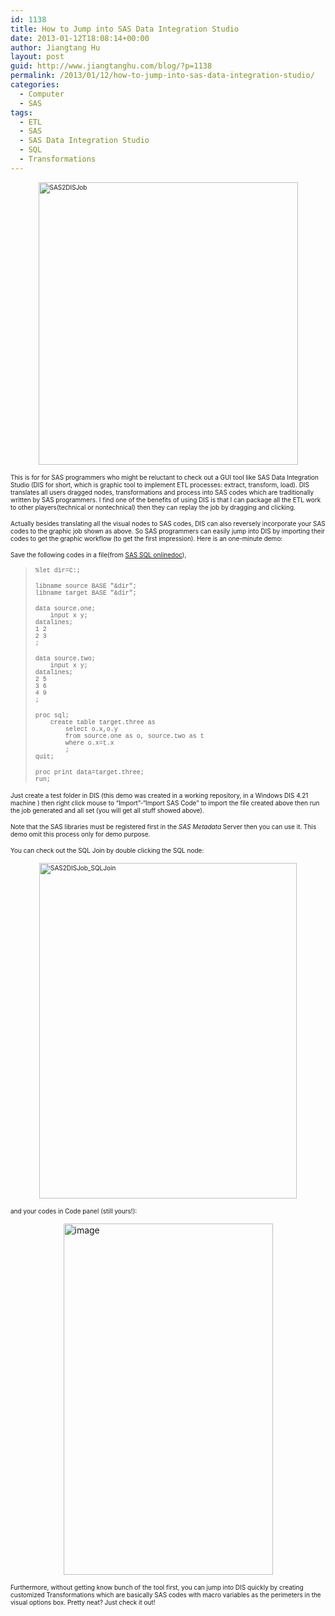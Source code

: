 ```yaml
---
id: 1138
title: How to Jump into SAS Data Integration Studio
date: 2013-01-12T18:08:14+00:00
author: Jiangtang Hu
layout: post
guid: http://www.jiangtanghu.com/blog/?p=1138
permalink: /2013/01/12/how-to-jump-into-sas-data-integration-studio/
categories:
  - Computer
  - SAS
tags:
  - ETL
  - SAS
  - SAS Data Integration Studio
  - SQL
  - Transformations
---
```

[<font size="1"><img style="background-image: none; border-right-width: 0px; margin: 3px auto 5px; padding-left: 0px; padding-right: 0px; display: block; float: none; border-top-width: 0px; border-bottom-width: 0px; border-left-width: 0px; padding-top: 0px" title="SAS2DISJob" border="0" alt="SAS2DISJob" src="http://www.jiangtanghu.com/blog/wp-content/uploads/2013/01/SAS2DISJob_thumb.png" width="415" height="452" /></font>](http://www.jiangtanghu.com/blog/wp-content/uploads/2013/01/SAS2DISJob.png)</a>

<font size="1">This is for for SAS programmers who might be reluctant to check out a GUI tool like SAS Data Integration Studio (DIS for short, which is graphic tool to implement ETL processes: extract, transform, load). DIS translates all users dragged nodes, transformations and process into SAS codes which are traditionally written by SAS programmers. I find one of the benefits of using DIS is that I can package all the ETL work to other players(technical or nontechnical) then they can replay the job by dragging and clicking. </font>

<font size="1">Actually besides translating all the visual nodes to SAS codes, DIS can also reversely incorporate your SAS codes to the graphic job shown as above. So SAS programmers can easily jump into DIS by importing their codes to get the graphic workflow (to get the first impression). Here is an one-minute demo:</font>

<font size="1">Save the following codes in a file(from </font><a href="http://support.sas.com/documentation/cdl/en/sqlproc/63043/HTML/default/viewer.htm#p0o4a5ac71mcchn1kc1zhxdnm139.htm" target="_blank"><font size="1">SAS SQL onlinedoc</font></a><font size="1">),</font>

> <font size="1" face="Courier New">%let dir=C:\;</font>
> 
> <font size="1" face="Courier New">libname source BASE "&dir"; <br />libname target BASE "&dir";</font>
> 
> <font size="1" face="Courier New">data source.one; <br />&#160;&#160;&#160; input x y; <br />datalines; <br />1 2 <br />2 3 <br />;</font>
> 
> <font size="1" face="Courier New">data source.two; <br />&#160;&#160;&#160; input x y; <br />datalines; <br />2 5 <br />3 6 <br />4 9 <br />;</font>
> 
> <font size="1" face="Courier New">proc sql; <br />&#160;&#160;&#160; create table target.three as <br />&#160;&#160;&#160;&#160;&#160;&#160;&#160; select o.x,o.y <br />&#160;&#160;&#160;&#160;&#160;&#160;&#160; from source.one as o, source.two as t <br />&#160;&#160;&#160;&#160;&#160;&#160;&#160; where o.x=t.x <br />&#160;&#160;&#160;&#160;&#160;&#160;&#160; ; <br />quit;</font>
> 
> <font size="1" face="Courier New">proc print data=target.three; <br />run;</font>

<font size="1">Just create a test folder in DIS (this demo was created in a working repository, in a Windows DIS 4.21 machine ) then right click mouse to “Import”-“Import SAS Code” to import the file created above then run the job generated and all set (you will get all stuff showed above).</font>

<font size="1">Note that the SAS libraries must be registered first in the <em>SAS Metadata</em> Server then you can use it. This demo omit this process only for demo purpose.</font>

<font size="1">You can check out the SQL Join by double clicking the SQL node:</font>

[<font size="1"><img style="background-image: none; border-right-width: 0px; margin: 3px auto 5px; padding-left: 0px; padding-right: 0px; display: block; float: none; border-top-width: 0px; border-bottom-width: 0px; border-left-width: 0px; padding-top: 0px" title="SAS2DISJob_SQLJoin" border="0" alt="SAS2DISJob_SQLJoin" src="http://www.jiangtanghu.com/blog/wp-content/uploads/2013/01/SAS2DISJob_SQLJoin_thumb.png" width="412" height="537" /></font>](http://www.jiangtanghu.com/blog/wp-content/uploads/2013/01/SAS2DISJob_SQLJoin.png)

<font size="1">and your codes in Code panel (still yours!):</font>

[<img style="background-image: none; border-right-width: 0px; margin: 3px auto 5px; padding-left: 0px; padding-right: 0px; display: block; float: none; border-top-width: 0px; border-bottom-width: 0px; border-left-width: 0px; padding-top: 0px" title="image" border="0" alt="image" src="http://www.jiangtanghu.com/blog/wp-content/uploads/2013/01/image_thumb.png" width="335" height="562" />](http://www.jiangtanghu.com/blog/wp-content/uploads/2013/01/image.png)

<font size="1">Furthermore, without getting know bunch of the tool first, you can jump into DIS quickly by creating customized Transformations which are basically SAS codes with macro variables as the perimeters in the visual options box. Pretty neat? Just check it out!</font>